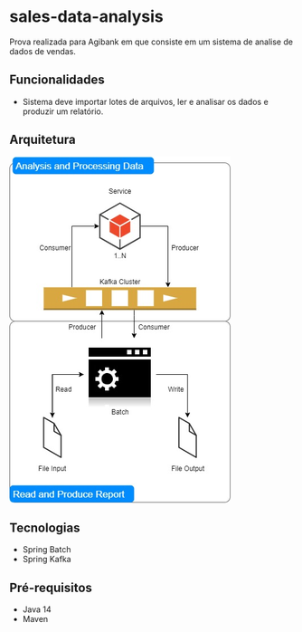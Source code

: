 # sales-data-analysis

Prova realizada para Agibank em que consiste em um sistema de analise de dados de vendas.

## Funcionalidades
- Sistema deve importar
lotes de arquivos, ler e analisar os dados e produzir um relatório.

## Arquitetura
![alt text](https://github.com/fellipemauriciosilva/sales-data-analysis/blob/main/analysis-sale.jpg?raw=true)

## Tecnologias
- Spring Batch
- Spring Kafka

## Pré-requisitos
- Java 14
- Maven

